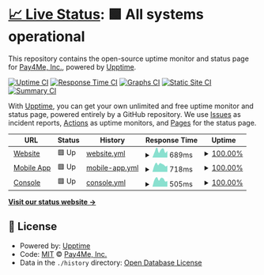 # [📈 Live Status](https://status.pay4me.app): <!--live status--> **🟩 All systems operational**

This repository contains the open-source uptime monitor and status page for [Pay4Me, Inc.](https://pay4me.app/), powered by [Upptime](https://github.com/upptime/upptime).

[![Uptime CI](https://github.com/pay4me/upptime/workflows/Uptime%20CI/badge.svg)](https://github.com/pay4me/upptime/actions?query=workflow%3A%22Uptime+CI%22)
[![Response Time CI](https://github.com/upptime/pay4me/workflows/Response%20Time%20CI/badge.svg)](https://github.com/pay4me/upptime/actions?query=workflow%3A%22Response+Time+CI%22)
[![Graphs CI](https://github.com/pay4me/upptime/workflows/Graphs%20CI/badge.svg)](https://github.com/pay4me/upptime/actions?query=workflow%3A%22Graphs+CI%22)
[![Static Site CI](https://github.com/pay4me/upptime/workflows/Static%20Site%20CI/badge.svg)](https://github.com/pay4me/upptime/actions?query=workflow%3A%22Static+Site+CI%22)
[![Summary CI](https://github.com/pay4me/upptime/workflows/Summary%20CI/badge.svg)](https://github.com/pay4me/upptime/actions?query=workflow%3A%22Summary+CI%22)

With [Upptime](https://upptime.js.org), you can get your own unlimited and free uptime monitor and status page, powered entirely by a GitHub repository. We use [Issues](https://github.com/pay4me/upptime/issues) as incident reports, [Actions](https://github.com/pay4me/upptime/actions) as uptime monitors, and [Pages](https://status.pay4me.app) for the status page.

<!--start: status pages-->
<!-- This summary is generated by Upptime (https://github.com/upptime/upptime) -->
<!-- Do not edit this manually, your changes will be overwritten -->
<!-- prettier-ignore -->
| URL | Status | History | Response Time | Uptime |
| --- | ------ | ------- | ------------- | ------ |
| <img alt="" src="https://icons.duckduckgo.com/ip3/pay4me.app.ico" height="13"> [Website](https://pay4me.app) | 🟩 Up | [website.yml](https://github.com/Pay4Me/upptime/commits/HEAD/history/website.yml) | <details><summary><img alt="Response time graph" src="./graphs/website/response-time-week.png" height="20"> 689ms</summary><br><a href="https://status.pay4me.app/history/website"><img alt="Response time 668" src="https://img.shields.io/endpoint?url=https%3A%2F%2Fraw.githubusercontent.com%2FPay4Me%2Fupptime%2FHEAD%2Fapi%2Fwebsite%2Fresponse-time.json"></a><br><a href="https://status.pay4me.app/history/website"><img alt="24-hour response time 659" src="https://img.shields.io/endpoint?url=https%3A%2F%2Fraw.githubusercontent.com%2FPay4Me%2Fupptime%2FHEAD%2Fapi%2Fwebsite%2Fresponse-time-day.json"></a><br><a href="https://status.pay4me.app/history/website"><img alt="7-day response time 689" src="https://img.shields.io/endpoint?url=https%3A%2F%2Fraw.githubusercontent.com%2FPay4Me%2Fupptime%2FHEAD%2Fapi%2Fwebsite%2Fresponse-time-week.json"></a><br><a href="https://status.pay4me.app/history/website"><img alt="30-day response time 719" src="https://img.shields.io/endpoint?url=https%3A%2F%2Fraw.githubusercontent.com%2FPay4Me%2Fupptime%2FHEAD%2Fapi%2Fwebsite%2Fresponse-time-month.json"></a><br><a href="https://status.pay4me.app/history/website"><img alt="1-year response time 668" src="https://img.shields.io/endpoint?url=https%3A%2F%2Fraw.githubusercontent.com%2FPay4Me%2Fupptime%2FHEAD%2Fapi%2Fwebsite%2Fresponse-time-year.json"></a></details> | <details><summary><a href="https://status.pay4me.app/history/website">100.00%</a></summary><a href="https://status.pay4me.app/history/website"><img alt="All-time uptime 98.19%" src="https://img.shields.io/endpoint?url=https%3A%2F%2Fraw.githubusercontent.com%2FPay4Me%2Fupptime%2FHEAD%2Fapi%2Fwebsite%2Fuptime.json"></a><br><a href="https://status.pay4me.app/history/website"><img alt="24-hour uptime 100.00%" src="https://img.shields.io/endpoint?url=https%3A%2F%2Fraw.githubusercontent.com%2FPay4Me%2Fupptime%2FHEAD%2Fapi%2Fwebsite%2Fuptime-day.json"></a><br><a href="https://status.pay4me.app/history/website"><img alt="7-day uptime 100.00%" src="https://img.shields.io/endpoint?url=https%3A%2F%2Fraw.githubusercontent.com%2FPay4Me%2Fupptime%2FHEAD%2Fapi%2Fwebsite%2Fuptime-week.json"></a><br><a href="https://status.pay4me.app/history/website"><img alt="30-day uptime 100.00%" src="https://img.shields.io/endpoint?url=https%3A%2F%2Fraw.githubusercontent.com%2FPay4Me%2Fupptime%2FHEAD%2Fapi%2Fwebsite%2Fuptime-month.json"></a><br><a href="https://status.pay4me.app/history/website"><img alt="1-year uptime 98.19%" src="https://img.shields.io/endpoint?url=https%3A%2F%2Fraw.githubusercontent.com%2FPay4Me%2Fupptime%2FHEAD%2Fapi%2Fwebsite%2Fuptime-year.json"></a></details>
| <img alt="" src="https://icons.duckduckgo.com/ip3/api.pay4me.app.ico" height="13"> [Mobile App](https://api.pay4me.app) | 🟩 Up | [mobile-app.yml](https://github.com/Pay4Me/upptime/commits/HEAD/history/mobile-app.yml) | <details><summary><img alt="Response time graph" src="./graphs/mobile-app/response-time-week.png" height="20"> 718ms</summary><br><a href="https://status.pay4me.app/history/mobile-app"><img alt="Response time 750" src="https://img.shields.io/endpoint?url=https%3A%2F%2Fraw.githubusercontent.com%2FPay4Me%2Fupptime%2FHEAD%2Fapi%2Fmobile-app%2Fresponse-time.json"></a><br><a href="https://status.pay4me.app/history/mobile-app"><img alt="24-hour response time 586" src="https://img.shields.io/endpoint?url=https%3A%2F%2Fraw.githubusercontent.com%2FPay4Me%2Fupptime%2FHEAD%2Fapi%2Fmobile-app%2Fresponse-time-day.json"></a><br><a href="https://status.pay4me.app/history/mobile-app"><img alt="7-day response time 718" src="https://img.shields.io/endpoint?url=https%3A%2F%2Fraw.githubusercontent.com%2FPay4Me%2Fupptime%2FHEAD%2Fapi%2Fmobile-app%2Fresponse-time-week.json"></a><br><a href="https://status.pay4me.app/history/mobile-app"><img alt="30-day response time 771" src="https://img.shields.io/endpoint?url=https%3A%2F%2Fraw.githubusercontent.com%2FPay4Me%2Fupptime%2FHEAD%2Fapi%2Fmobile-app%2Fresponse-time-month.json"></a><br><a href="https://status.pay4me.app/history/mobile-app"><img alt="1-year response time 750" src="https://img.shields.io/endpoint?url=https%3A%2F%2Fraw.githubusercontent.com%2FPay4Me%2Fupptime%2FHEAD%2Fapi%2Fmobile-app%2Fresponse-time-year.json"></a></details> | <details><summary><a href="https://status.pay4me.app/history/mobile-app">100.00%</a></summary><a href="https://status.pay4me.app/history/mobile-app"><img alt="All-time uptime 99.88%" src="https://img.shields.io/endpoint?url=https%3A%2F%2Fraw.githubusercontent.com%2FPay4Me%2Fupptime%2FHEAD%2Fapi%2Fmobile-app%2Fuptime.json"></a><br><a href="https://status.pay4me.app/history/mobile-app"><img alt="24-hour uptime 100.00%" src="https://img.shields.io/endpoint?url=https%3A%2F%2Fraw.githubusercontent.com%2FPay4Me%2Fupptime%2FHEAD%2Fapi%2Fmobile-app%2Fuptime-day.json"></a><br><a href="https://status.pay4me.app/history/mobile-app"><img alt="7-day uptime 100.00%" src="https://img.shields.io/endpoint?url=https%3A%2F%2Fraw.githubusercontent.com%2FPay4Me%2Fupptime%2FHEAD%2Fapi%2Fmobile-app%2Fuptime-week.json"></a><br><a href="https://status.pay4me.app/history/mobile-app"><img alt="30-day uptime 100.00%" src="https://img.shields.io/endpoint?url=https%3A%2F%2Fraw.githubusercontent.com%2FPay4Me%2Fupptime%2FHEAD%2Fapi%2Fmobile-app%2Fuptime-month.json"></a><br><a href="https://status.pay4me.app/history/mobile-app"><img alt="1-year uptime 99.88%" src="https://img.shields.io/endpoint?url=https%3A%2F%2Fraw.githubusercontent.com%2FPay4Me%2Fupptime%2FHEAD%2Fapi%2Fmobile-app%2Fuptime-year.json"></a></details>
| <img alt="" src="https://icons.duckduckgo.com/ip3/console.pay4me.app.ico" height="13"> [Console](https://console.pay4me.app) | 🟩 Up | [console.yml](https://github.com/Pay4Me/upptime/commits/HEAD/history/console.yml) | <details><summary><img alt="Response time graph" src="./graphs/console/response-time-week.png" height="20"> 505ms</summary><br><a href="https://status.pay4me.app/history/console"><img alt="Response time 554" src="https://img.shields.io/endpoint?url=https%3A%2F%2Fraw.githubusercontent.com%2FPay4Me%2Fupptime%2FHEAD%2Fapi%2Fconsole%2Fresponse-time.json"></a><br><a href="https://status.pay4me.app/history/console"><img alt="24-hour response time 395" src="https://img.shields.io/endpoint?url=https%3A%2F%2Fraw.githubusercontent.com%2FPay4Me%2Fupptime%2FHEAD%2Fapi%2Fconsole%2Fresponse-time-day.json"></a><br><a href="https://status.pay4me.app/history/console"><img alt="7-day response time 505" src="https://img.shields.io/endpoint?url=https%3A%2F%2Fraw.githubusercontent.com%2FPay4Me%2Fupptime%2FHEAD%2Fapi%2Fconsole%2Fresponse-time-week.json"></a><br><a href="https://status.pay4me.app/history/console"><img alt="30-day response time 535" src="https://img.shields.io/endpoint?url=https%3A%2F%2Fraw.githubusercontent.com%2FPay4Me%2Fupptime%2FHEAD%2Fapi%2Fconsole%2Fresponse-time-month.json"></a><br><a href="https://status.pay4me.app/history/console"><img alt="1-year response time 554" src="https://img.shields.io/endpoint?url=https%3A%2F%2Fraw.githubusercontent.com%2FPay4Me%2Fupptime%2FHEAD%2Fapi%2Fconsole%2Fresponse-time-year.json"></a></details> | <details><summary><a href="https://status.pay4me.app/history/console">100.00%</a></summary><a href="https://status.pay4me.app/history/console"><img alt="All-time uptime 99.92%" src="https://img.shields.io/endpoint?url=https%3A%2F%2Fraw.githubusercontent.com%2FPay4Me%2Fupptime%2FHEAD%2Fapi%2Fconsole%2Fuptime.json"></a><br><a href="https://status.pay4me.app/history/console"><img alt="24-hour uptime 100.00%" src="https://img.shields.io/endpoint?url=https%3A%2F%2Fraw.githubusercontent.com%2FPay4Me%2Fupptime%2FHEAD%2Fapi%2Fconsole%2Fuptime-day.json"></a><br><a href="https://status.pay4me.app/history/console"><img alt="7-day uptime 100.00%" src="https://img.shields.io/endpoint?url=https%3A%2F%2Fraw.githubusercontent.com%2FPay4Me%2Fupptime%2FHEAD%2Fapi%2Fconsole%2Fuptime-week.json"></a><br><a href="https://status.pay4me.app/history/console"><img alt="30-day uptime 100.00%" src="https://img.shields.io/endpoint?url=https%3A%2F%2Fraw.githubusercontent.com%2FPay4Me%2Fupptime%2FHEAD%2Fapi%2Fconsole%2Fuptime-month.json"></a><br><a href="https://status.pay4me.app/history/console"><img alt="1-year uptime 99.92%" src="https://img.shields.io/endpoint?url=https%3A%2F%2Fraw.githubusercontent.com%2FPay4Me%2Fupptime%2FHEAD%2Fapi%2Fconsole%2Fuptime-year.json"></a></details>

<!--end: status pages-->

[**Visit our status website →**](https://status.pay4me.app)

## 📄 License

- Powered by: [Upptime](https://github.com/upptime/upptime)
- Code: [MIT](./LICENSE) © [Pay4Me, Inc.](https://pay4me.app/)
- Data in the `./history` directory: [Open Database License](https://opendatacommons.org/licenses/odbl/1-0/)
